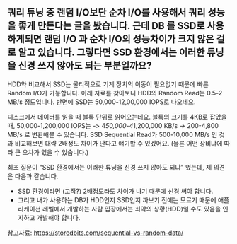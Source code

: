 ## 쿼리 튜닝 중 랜덤 I/O보단 순차 I/O를 사용해서 쿼리 성능을 좋게 만든다는 글을 봤습니다. 근데 DB 를 SSD로 사용하게되면 랜덤 I/O 과 순차 I/O의 성능차이가 크지 않은 걸로 알고 있습니다. 그렇다면 SSD 환경에서는 이러한 튜닝을 신경 쓰지 않아도 되는 부분일까요?

HDD와 비교해서 SSD는 물리적으로 기계 장치의 이동이 필요없기 때문에 빠른 Random I/O가 가능합니다. 아래 자료를 찾아보니 HDD의 Random Read는 0.5-2 MB/s 정도입니다. 반면에 SSD는 50,000-12,00,000 IOPS로 나오네요.

디스크에서 데이터를 읽을 때 블록 단위로 읽어오는데요. 
블록의 크기를 4KB로 잡았을 때, 50,000-1,200,000 IOPS는 
-> 4*50,000-4*1,200,000 KB/s 
-> 200-4,800 MB/s 로 변환해볼 수 있습니다. 
SSD Sequential Read가 500-10,000 MB/s 인 것과 비교해보면 대략 2배정도 차이가 난다고 얘기할 수 있겠어요. (물론 어떤 장비냐에 따라 큰 오차가 있을 수 있습니다.)

최초 질문이 "SSD 환경에서는 이러한 튜닝을 신경 쓰지 않아도 되냐" 였는데, 제 의견은 다음과 같습니다.
- SSD 환경이라면 (고작?) 2배정도라도 차이가 나기 때문에 신경 써야 합니다.
- 그리고 내가 사용하는 DB가 HDD인지 SSD인지 까보기 전에는 모르기 때문에 애플리케이션 레벨에서 개발하는 사람 입장에서는 최악의 상황(HDD)일 수도 있음을 인지하고 개발해야 합니다.

참고자료: https://storedbits.com/sequential-vs-random-data/